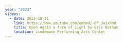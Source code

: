 ```yaml
---
year: "2023"
videos:
  - date: 2023-10-21
    link: https://www.youtube.com/embed/-BP_Jw1xNh0
    title: Open Again a Turn of Light by Eric Nathan
    location: Lindemann Performing Arts Center
---
```

